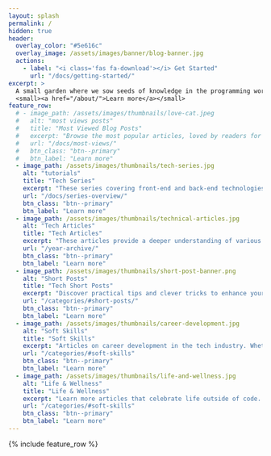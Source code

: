```yaml
---
layout: splash
permalink: /
hidden: true
header:
  overlay_color: "#5e616c"
  overlay_image: /assets/images/banner/blog-banner.jpg
  actions:
    - label: "<i class='fas fa-download'></i> Get Started"
      url: "/docs/getting-started/"
excerpt: >
  A small garden where we sow seeds of knowledge in the programming world.<br />
  <small><a href="/about/">Learn more</a></small>
feature_row:
  # - image_path: /assets/images/thumbnails/love-cat.jpeg
  #   alt: "most views posts"
  #   title: "Most Viewed Blog Posts"
  #   excerpt: "Browse the most popular articles, loved by readers for their insights and practical value. These high-traffic posts cover a range of topics that resonate with the tech community."
  #   url: "/docs/most-views/"
  #   btn_class: "btn--primary"
  #   btn_label: "Learn more"
  - image_path: /assets/images/thumbnails/tech-series.jpg
    alt: "tutorials"
    title: "Tech Series"
    excerpt: "These series covering front-end and back-end technologies. Whether you’re working with JavaScript frameworks like React or backend solutions like Django and AWS, these posts are aimed at providing clear and actionable guidance."
    url: "/docs/series-overview/"
    btn_class: "btn--primary"
    btn_label: "Learn more"
  - image_path: /assets/images/thumbnails/technical-articles.jpg
    alt: "Tech Articles"
    title: "Tech Articles"
    excerpt: "These articles provide a deeper understanding of various programming topics. Whether you’re looking to understand the inner workings of a JavaScript framework or the intricacies of a programming language, these articles are for you."
    url: "/year-archive/"
    btn_class: "btn--primary"
    btn_label: "Learn more"
  - image_path: /assets/images/thumbnails/short-post-banner.png
    alt: "Short Posts"
    title: "Tech Short Posts"
    excerpt: "Discover practical tips and clever tricks to enhance your productivity and streamline your workflow. From debugging techniques to time-saving shortcuts, these articles help you work smarter and solve technical challenges more efficiently."
    url: "/categories/#short-posts/"
    btn_class: "btn--primary"
    btn_label: "Learn more"
  - image_path: /assets/images/thumbnails/career-development.jpg
    alt: "Soft Skills"
    title: "Soft Skills"
    excerpt: "Articles on career development in the tech industry. Whether you’re looking to break into the tech industry or advance your career, these articles are aimed at providing actionable advice to help you achieve your goals."
    url: "/categories/#soft-skills"
    btn_class: "btn--primary"
    btn_label: "Learn more"
  - image_path: /assets/images/thumbnails/life-and-wellness.jpg
    alt: "Life & Wellness"
    title: "Life & Wellness"
    excerpt: "Learn more articles that celebrate life outside of code. From personal growth and wellness tips to stories of resilience and work-life balance, this section offers inspiration to nurture a beautiful life alongside your career."
    url: "/categories/#soft-skills"
    btn_class: "btn--primary"
    btn_label: "Learn more"
---
```


{% include feature_row %}

